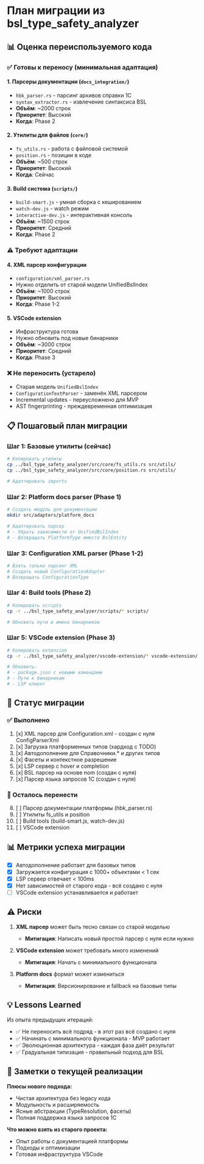 # План миграции из bsl_type_safety_analyzer

## 📊 Оценка переиспользуемого кода

### ✅ Готовы к переносу (минимальная адаптация)

#### 1. Парсеры документации (`docs_integration/`)
- `hbk_parser.rs` - парсинг архивов справки 1С
- `syntax_extractor.rs` - извлечение синтаксиса BSL
- **Объём**: ~2000 строк
- **Приоритет**: Высокий
- **Когда**: Phase 2

#### 2. Утилиты для файлов (`core/`)
- `fs_utils.rs` - работа с файловой системой
- `position.rs` - позиции в коде
- **Объём**: ~500 строк
- **Приоритет**: Высокий
- **Когда**: Сейчас

#### 3. Build система (`scripts/`)
- `build-smart.js` - умная сборка с кешированием
- `watch-dev.js` - watch режим
- `interactive-dev.js` - интерактивная консоль
- **Объём**: ~1500 строк
- **Приоритет**: Средний
- **Когда**: Phase 2

### ⚠️ Требуют адаптации

#### 4. XML парсер конфигурации
- `configuration/xml_parser.rs`
- Нужно отделить от старой модели UnifiedBslIndex
- **Объём**: ~1000 строк
- **Приоритет**: Высокий
- **Когда**: Phase 1-2

#### 5. VSCode extension
- Инфраструктура готова
- Нужно обновить под новые бинарники
- **Объём**: ~3000 строк
- **Приоритет**: Средний
- **Когда**: Phase 3

### ❌ Не переносить (устарело)

- Старая модель `UnifiedBslIndex`
- `ConfigurationTextParser` - заменён XML парсером
- Incremental updates - переусложнено для MVP
- AST fingerprinting - преждевременная оптимизация

## 📋 Пошаговый план миграции

### Шаг 1: Базовые утилиты (сейчас)
```bash
# Копировать утилиты
cp ../bsl_type_safety_analyzer/src/core/fs_utils.rs src/utils/
cp ../bsl_type_safety_analyzer/src/core/position.rs src/utils/

# Адаптировать imports
```

### Шаг 2: Platform docs parser (Phase 1)
```bash
# Создать модуль для документации
mkdir src/adapters/platform_docs

# Адаптировать парсер
# - Убрать зависимости от UnifiedBslIndex
# - Возвращать PlatformType вместо BslEntity
```

### Шаг 3: Configuration XML parser (Phase 1-2)
```bash
# Взять только парсинг XML
# Создать новый ConfigurationAdapter
# Возвращать ConfigurationType
```

### Шаг 4: Build tools (Phase 2)
```bash
# Копировать scripts
cp -r ../bsl_type_safety_analyzer/scripts/* scripts/

# Обновить пути и имена бинарников
```

### Шаг 5: VSCode extension (Phase 3)
```bash
# Копировать extension
cp -r ../bsl_type_safety_analyzer/vscode-extension/* vscode-extension/

# Обновить:
# - package.json с новыми командами
# - Пути к бинарникам
# - LSP клиент
```

## 🎯 Статус миграции

### ✅ Выполнено 
1. [x] XML парсер для Configuration.xml - создан с нуля ConfigParserXml
2. [x] Загрузка платформенных типов (хардкод с TODO)
3. [x] Автодополнение для Справочники.* и других типов
4. [x] Фасеты и контекстное разрешение
5. [x] LSP сервер с hover и completion
6. [x] BSL парсер на основе nom (создан с нуля)
7. [x] Парсер языка запросов 1С (создан с нуля)

### 🚧 Осталось перенести
8. [ ] Парсер документации платформы (hbk_parser.rs)
9. [ ] Утилиты fs_utils и position
10. [ ] Build tools (build-smart.js, watch-dev.js)
11. [ ] VSCode extension

## 📊 Метрики успеха миграции

- [x] Автодополнение работает для базовых типов
- [x] Загружается конфигурация с 1000+ объектами < 1 сек
- [x] LSP сервер отвечает < 100ms
- [x] Нет зависимостей от старого кода - всё создано с нуля
- [ ] VSCode extension устанавливается и работает

## ⚠️ Риски

1. **XML парсер** может быть тесно связан со старой моделью
   - **Митигация**: Написать новый простой парсер с нуля если нужно

2. **VSCode extension** может требовать много изменений
   - **Митигация**: Начать с минимального функционала

3. **Platform docs** формат может измениться
   - **Митигация**: Версионирование и fallback на базовые типы

## 💡 Lessons Learned

Из опыта предыдущих итераций:
- ✅ Не переносить всё подряд - в этот раз всё создано с нуля
- ✅ Начинать с минимального функционала - MVP работает
- ✅ Эволюционная архитектура - каждая фаза даёт результат
- ✅ Градуальная типизация - правильный подход для BSL

## 📝 Заметки о текущей реализации

**Плюсы нового подхода:**
- Чистая архитектура без legacy кода
- Модульность и расширяемость
- Ясные абстракции (TypeResolution, фасеты)
- Полная поддержка языка запросов 1С

**Что можно взять из старого проекта:**
- Опыт работы с документацией платформы
- Подходы к оптимизации
- Готовая инфраструктура VSCode